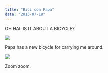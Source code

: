 ```yaml
---
title: "Bici con Papa"
date: "2013-07-18"
---
```


OH HAI. IS IT ABOUT A BICYCLE?

![](images/tumblr_inline_mq4trqOlFn1qz4rgp.jpg)

Papa has a new bicycle for carrying me around.

![](images/tumblr_inline_mq4tsdYbFJ1qz4rgp.jpg)

Zoom zoom.
